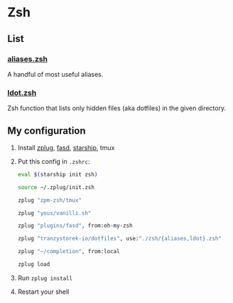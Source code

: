 # Zsh

## List

### [aliases.zsh](aliases.zsh)

A handful of most useful aliases.

### [ldot.zsh](ldot.zsh)

Zsh function that lists only hidden files (aka dotfiles) in the given directory.

## My configuration

1. Install
[zplug](https://github.com/zplug/zplug),
[fasd](https://github.com/clvv/fasd),
[starship](https://starship.rs/),
tmux
2. Put this config in `.zshrc`:

    ```zsh
    eval $(starship init zsh)

    source ~/.zplug/init.zsh

    zplug "zpm-zsh/tmux"

    zplug "yous/vanilli.sh"

    zplug "plugins/fasd", from:oh-my-zsh

    zplug "tranzystorek-io/dotfiles", use:"./zsh/{aliases,ldot}.zsh"

    zplug "~/completion", from:local

    zplug load
    ```

3. Run `zplug install`
4. Restart your shell
